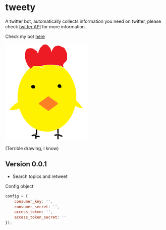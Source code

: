 # tweety

A twitter bot, automatically collects information you need on twitter, please check [twitter API](https://dev.twitter.com/rest/public) for more information.

Check my bot [here](https://twitter.com/AVS_DIME_Team)

![tweety](./tweety.png)

(Terrible drawing, I know)

Version 0.0.1
----
* Search topics and retweet

Config object

```JavaScript
config = {
    consumer_key: '',
    consumer_secret: '',
    access_token: '',
    access_token_secret: ''
});
```
